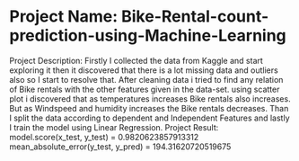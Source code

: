 # Project Name:  Bike-Rental-count-prediction-using-Machine-Learning
Project Description: Firstly I collected the data from  Kaggle and start exploring it then it discovered that there is a lot missing data and outliers also so I 
                       start to resolve that. After cleaning data i tried to find any relation of Bike rentals with the other features given in the data-set. 
                       using scatter plot i discovered that as temperatures increases Bike rentals also increases. But as Windspeed and humidity increases the 
                       Bike rentals decreases. Than I split the data according to dependent and Independent Features and lastly I train the model using Linear
                       Regression.
Project Result: model.score(x_test, y_test) = 0.9820623857913312
                mean_absolute_error(y_test, y_pred) = 194.31620720519675
                                 
